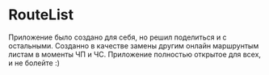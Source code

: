 # RouteList
Приложение было создано для себя, но решил поделиться и с остальными.
Созданно в качестве замены другим онлайн маршрунтым листам в моменты ЧП и ЧС.
Приложение полностью открытое для всех, и не болейте :)
